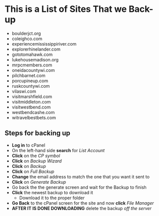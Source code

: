 # This is a List of Sites That we Back-up

+ boulderjct.org
+ coleighco.com
+ experiencemississippiriver.com
+ explorerhinelander.com
+ gototomahawk.com
+ lukehousemadison.org
+ mrpcmembers.com
+ oneidacountywi.com
+ pilchbarnet.com
+ porcupineup.com
+ ruskcountywi.com
+ vilaswi.com
+ visitmarshfield.com
+ visitmiddleton.com
+ visitwestbend.com
+ westbendcashe.com
+ witravelbestbets.com

## Steps for backing up

+ **Log in** to cPanel
+ On the left-hand side **search** for *List Account*
+ **Click** on the *CP symbol*
+ **Click** on *Backup Wizard*
+ **Click** on *Backup*
+ **Click** on *Full Backup*
+ **Change** the email address to match the one that you want it sent to
+ **Click** on *Generate Backup*
+ Go back the the generate screen and wait for the Backup to finish
+ **Click** the newest backup to download it
  + Download it to the proper folder
+ **Go Back** to the cPanel screen for the site and now **click** *File Manager*
+ **AFTER IT IS DONE DOWNLOADING** delete the backup *off the server*
